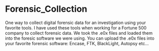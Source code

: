 # Forensic_Collection
One way to collect digital forensic data for an investigation using your favorite tools. 
I have used these tools when working for a Fortune 500 company to collect forensic data. We took the .e0x files and loaded them into the foresic software we were using.
You can upload the .e0x files into your favorite forensic software: Encase, FTK, BlackLight, Autopsy etc...
